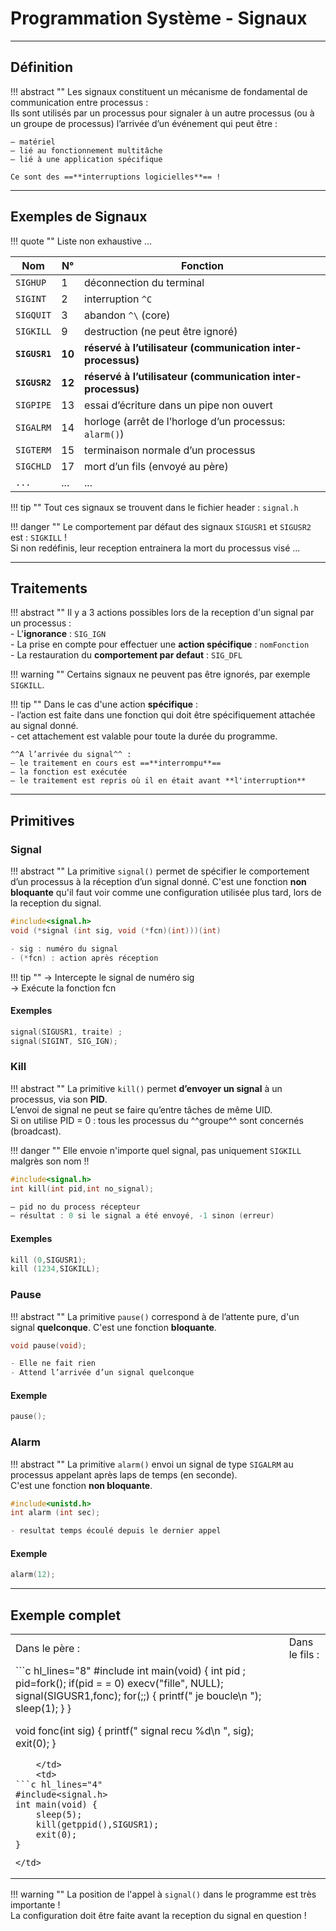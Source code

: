 # Programmation Système - Signaux

---

## Définition

!!! abstract ""
    Les signaux constituent un mécanisme de fondamental de communication entre processus :  
    Ils sont  utilisés par un processus pour signaler à un autre processus (ou à un groupe de processus) l’arrivée d’un événement qui peut être :  
    
    – matériel  
    – lié au fonctionnement multitâche  
    – lié à une application spécifique  

    Ce sont des ==**interruptions logicielles**== !
    
---

## Exemples de Signaux

!!! quote ""
    Liste non exhaustive ...  
    
| Nom  | N°  | Fonction  |
| --------- |--------------- | ----------------- |
| ``SIGHUP`` | 1 | déconnection du terminal |
| ``SIGINT`` | 2 | interruption ``^C`` |
| ``SIGQUIT`` | 3 | abandon ``^\`` (core) |
| ``SIGKILL`` | 9 | destruction (ne peut être ignoré) |
| **``SIGUSR1``** | **10** | **réservé à l’utilisateur (communication inter-processus)** |
| **``SIGUSR2``** | **12** | **réservé à l’utilisateur (communication inter-processus)** |
| ``SIGPIPE`` | 13 | essai d’écriture dans un pipe non ouvert |
| ``SIGALRM`` | 14 | horloge (arrêt de l’horloge d’un processus: ``alarm()``) |
| ``SIGTERM`` | 15 | terminaison normale d’un processus |
| ``SIGCHLD`` | 17 | mort d’un fils (envoyé au père) |
| ``...`` | ... | ... |

!!! tip ""
    Tout ces signaux se trouvent dans le fichier header : ``signal.h``

!!! danger ""
    Le comportement par défaut des signaux `SIGUSR1` et `SIGUSR2` est : `SIGKILL` !     
    Si non redéfinis, leur reception entrainera la mort du processus visé ...  

--- 

## Traitements

!!! abstract ""
    Il y a 3 actions possibles lors de la reception d'un signal par un processus :  
    - L'**ignorance** : ``SIG_IGN``  
    - La prise en compte pour effectuer une **action spécifique** : ``nomFonction``  
    - La restauration du **comportement par defaut**  : ``SIG_DFL``
    
!!! warning ""
    Certains signaux ne peuvent pas être ignorés, par exemple `SIGKILL`.
    
!!! tip ""
    Dans le cas d'une action **spécifique** :   
    - l’action est faite dans une fonction qui doit être spécifiquement attachée au signal donné.   
    - cet attachement est valable pour toute la durée du programme.   
    
    ^^A l’arrivée du signal^^ :   
    – le traitement en cours est ==**interrompu**==    
    – la fonction est exécutée  
    – le traitement est repris où il en était avant **l'interruption**  
    
    
---

## Primitives

### Signal  

!!! abstract ""
    La primitive `signal()` permet de spécifier le comportement d’un processus à la réception d’un signal donné.
    C'est une fonction **non bloquante** qu'il faut voir comme une configuration utilisée plus tard, lors de la reception du signal.  

```c linenums="1"
#include<signal.h>
void (*signal (int sig, void (*fcn)(int)))(int)  

- sig : numéro du signal
- (*fcn) : action après réception 
```    
 
!!! tip ""
    -> Intercepte le signal de numéro sig   
    -> Exécute la fonction fcn  

#### Exemples 

```c linenums="1"
signal(SIGUSR1, traite) ;
signal(SIGINT, SIG_IGN);
```   

### Kill

!!! abstract ""
    La primitive `kill()` permet **d’envoyer un signal** à un processus, via son **PID**.  
    L’envoi de signal ne peut se faire qu’entre tâches de même UID.  
    Si on utilise PID = 0 : tous les processus du ^^groupe^^ sont concernés (broadcast).


!!! danger ""
    Elle envoie n'importe quel signal, pas uniquement `SIGKILL` malgrès son nom !!
    
```c linenums="1"
#include<signal.h>
int kill(int pid,int no_signal);  

– pid no du process récepteur
– résultat : 0 si le signal a été envoyé, -1 sinon (erreur)
```         

#### Exemples

```c linenums="1"
kill (0,SIGUSR1);
kill (1234,SIGKILL);
```

### Pause

!!! abstract ""
    La primitive ``pause()`` correspond à de l’attente pure, d'un signal **quelconque**.
    C'est une fonction **bloquante**.  
    
```c linenums="1"
void pause(void);

- Elle ne fait rien
- Attend l’arrivée d’un signal quelconque
```  
  
#### Exemple

```c linenums="1"
pause();
```  

### Alarm

!!! abstract ""
    La primitive ``alarm()`` envoi un signal de type ``SIGALRM`` au processus appelant après laps de temps (en seconde).  
    C'est une fonction **non bloquante**.

```c linenums="1"
#include<unistd.h>
int alarm (int sec);

- resultat temps écoulé depuis le dernier appel
```      

#### Exemple

```c linenums="1"
alarm(12);
```  

---

## Exemple complet

<table border="0">
<tr>
    <td>
        Dans le père :
    </td> 
    <td>
        Dans le fils :
    </td>
</tr>

<tr>
    <td>
```c hl_lines="8"
#include <signal.h>
int main(void)
{
    int pid ; 
    pid=fork(); 
    if(pid = = 0)
        execv("fille", NULL);
    signal(SIGUSR1,fonc); 
    for(;;)
    {
        printf(" je boucle\n ");
        sleep(1); 
    }
}

void fonc(int sig) {
    printf(" signal recu %d\n ", sig);
    exit(0);
}
```
    </td>
    <td>
```c hl_lines="4"
#include<signal.h>
int main(void) {
    sleep(5); 
    kill(getppid(),SIGUSR1); 
    exit(0);
}
```
    </td>
</tr>
</table>


!!! warning ""
    La position de l'appel à `signal()` dans le programme est très importante !  
    La configuration doit être faite avant la reception du signal en question !  